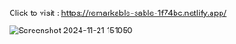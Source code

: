 Click to visit : https://remarkable-sable-1f74bc.netlify.app/

![Screenshot 2024-11-21 151050](https://github.com/user-attachments/assets/22069938-1c36-475f-8dbe-32a53fc59d02)
